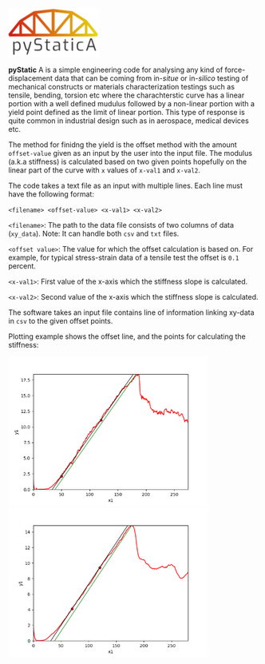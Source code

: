 ![alt text](https://raw.githubusercontent.com/samanseifi/pyStaticA/master/logo.png "Logo Title Text 1")

**pyStatic** A is a simple engineering code for analysing any kind of force-displacement data that can be coming from in-_situe_ or in-_silico_ testing of mechanical constructs or materials characterization testings such as tensile, bending, torsion etc where the charachterstic curve has a linear portion with a well defined mudulus followed by a non-linear portion with a yield point defined as the limit of linear portion. This type of response is quite common in industrial design such as in aerospace, medical devices etc.

The method for finidng the yield is the offset method with the amount `offset-value` given as an input by the user into the input file. The modulus (a.k.a stiffness) is calculated based on two given points hopefully on the linear part of the curve with `x` values of `x-val1` and `x-val2`.

The code takes a text file as an input with multiple lines. Each line must have the following format:

`<filename> <offset-value> <x-val1> <x-val2>`

`<filename>`: The path to the data file consists of two columns of data (`xy_data`). Note: It can handle both `csv` and `txt` files.

`<offset value>`: The value for which the offset calculation is based on. For example, for typical stress-strain data of a tensile test the offset is `0.1` percent.

`<x-val1>`: First value of the x-axis which the stiffness slope is calculated. 

`<x-val2>`: Second value of the x-axis which the stiffness slope is calculated.


The software takes an input file contains line of information linking xy-data in `csv` to the given offset points.

Plotting example shows the offset line, and the points for calculating the stiffness:

<img src="https://raw.githubusercontent.com/samanseifi/pyStaticA/master/plot0.png" width="400">
<img src="https://raw.githubusercontent.com/samanseifi/pyStaticA/master/plot1.png" width="400">